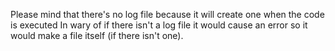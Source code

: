 Please mind that there's no log file 
because it will create one when the code is executed 
In wary of if there isn't a log file it would cause an error
so it would make a file itself (if there isn't one).
